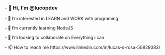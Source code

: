 <h3>- 👋 Hi, I’m <b>@lucopdev</b></h3>
<p>- 👀 I’m interested in LEARN and WORK with programing</p>
<p>- 🌱 I’m currently learning NodeJS</p>
<p>- 💞️ I’m looking to collaborate on Everything i can</p>
<p>- 📫 How to reach me https://www.linkedin.com/in/lucas-s-rosa-50829383/</p>

<!---
lucopdev/lucopdev is a ✨ special ✨ repository because its `README.md` (this file) appears on your GitHub profile.
You can click the Preview link to take a look at your changes.
--->
